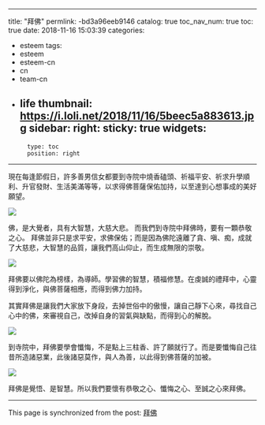 
---
title: "拜佛"
permlink: -bd3a96eeb9146
catalog: true
toc_nav_num: true
toc: true
date: 2018-11-16 15:03:39
categories:
- esteem
tags:
- esteem
- esteem-cn
- cn
- team-cn
- life
thumbnail: https://i.loli.net/2018/11/16/5beec5a883613.jpg
sidebar:
    right:
        sticky: true
widgets:
    -
        type: toc
        position: right
---


現在每逢節假日，許多善男信女都要到寺院中燒香磕頭、祈福平安、祈求升學順利、升官發財、生活美滿等等，以求得佛菩薩保佑加持，以至達到心想事成的美好願望。



![](https://i.loli.net/2018/11/16/5beec5a883613.jpg)



佛，是大覺者，具有大智慧，大慈大悲。
而我們到寺院中拜佛時，要有一顆恭敬之心。
拜佛並非只是求平安，求佛保佑；而是因為佛陀遠離了貪、嗔、痴，成就了大慈悲，大智慧的品質，讓我們高山仰止，而生成無限的崇敬。



![](https://i.loli.net/2018/11/16/5beec69d8b156.jpg)



拜佛要以佛陀為榜樣，為導師。學習佛的智慧，積福修慧。在虔誠的禮拜中，心靈得到淨化，與佛菩薩相應，而得到佛力加持。

其實拜佛是讓我們大家放下身段，去掉世俗中的傲慢，讓自己靜下心來，尋找自己心中的佛，來審視自己，改掉自身的習氣與缺點，而得到心的解脫。



![](https://i.loli.net/2018/11/16/5beec751284e9.jpg)



到寺院中，拜佛要學會懺悔，不是點上三柱香、許了願就行了。而是要懺悔自己往昔所造諸惡業，此後諸惡莫作，與人為善，以此得到佛菩薩的加被。



![](https://i.loli.net/2018/11/16/5beec8c229395.jpg)



拜佛是覺悟、是智慧。所以我們要懷有恭敬之心、懺悔之心、至誠之心來拜佛。

- - -

This page is synchronized from the post: [拜佛](https://steemit.com/@sunai/-bd3a96eeb9146)
